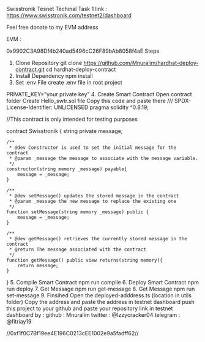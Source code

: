 Swisstronik Tesnet Techinal Task 1
link : https://www.swisstronik.com/testnet2/dashboard

Feel free donate to my EVM address

EVM :

0x9902C3A98Df4b240ad5496cC26F89bAb8058f4aE
Steps
1. Clone Repository
git clone https://github.com/Mnuralim/hardhat-deploy-contract.git
cd hardhat-deploy-contract
2. Install Dependency
npm install
3. Set .env File
create .env file in root project

PRIVATE_KEY="your private key"
4. Create Smart Contract
Open contract folder
Create Hello_swtr.sol file
Copy this code and paste there
/// SPDX-License-Identifier: UNLICENSED
pragma solidity ^0.8.19;

//This contract is only intended for testing purposes

contract Swisstronik {
    string private message;

    /**
     * @dev Constructor is used to set the initial message for the contract
     * @param _message the message to associate with the message variable.
     */
    constructor(string memory _message) payable{
        message = _message;
    }

    /**
     * @dev setMessage() updates the stored message in the contract
     * @param _message the new message to replace the existing one
     */
    function setMessage(string memory _message) public {
        message = _message;
    }

    /**
     * @dev getMessage() retrieves the currently stored message in the contract
     * @return The message associated with the contract
     */
    function getMessage() public view returns(string memory){
        return message;
    }
}
5. Compile Smart Contract
npm run compile
6. Deploy Smart Contract
npm run deploy
7. Get Message
npm run get-message
8. Get Message
npm run set-message
9. Finsihed
Open the deployed-adddress.ts (location in utils folder)
Copy the address and paste the address in testnet dashboard
push this project to your github and paste your repository link in testnet dashboard
by : github : Mnuralim twitter : @Izzycracker04 telegram : @fitriay19

//0xf1f0C7Bf19ee4E196C0213cEE1002e9a5fadff62//
